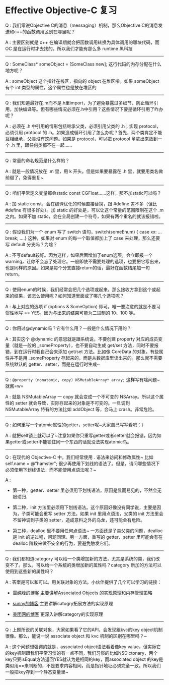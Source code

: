 # Effective Objective-C 复习

Q : 我们常说Objective C的消息（messaging）机制，那么Objective C的消息发送和c++的函数调用区别在哪里呢？
  
A : 主要区别就是 c++ 在编译期就会把函数调用转换为具体调用的哪块代码，而 OC 是在运行时才去找的。所以我们才能有那么多 runtime 黑科技

---

Q : SomeClass* someObject = [SomeClass new]; 这行代码的内存分配在什么地方呢？

A : someObject 这个指针在栈区，指向的 object 在堆区啦。如果 someObject 有个 int 类型的属性，这个属性也是放在堆区的

---

Q : 我们知道最好在.m而不是.h里import，为了避免暴露过多细节、防止循环引用，加快编译等。但有哪些情况必须在.h中引用？这些情况下要是循环引用了咋办呢？

A : 必须在 .h 中引用的情形包括继承父类，必须引用父类的 .h；实现 protocol，必须引用 protocol 的 .h。如果造成循环引用了怎么办呢？首先，两个类肯定不能互相继承，父类没有这问题。如果是 protocol，可以把 protocol 单拿出来放到一个 .h 里，跟任何类都不在一起……

---

Q : 常量的命名规范是什么样的？

A : 就是一般情况放在 .m 里，用 k 开头。但是如果要暴露在 .h 里，就要用类名做前缀了，免得重复~

---

Q : 咱们平常定义变量都会static const CGFloat……这样，那不加static可以吗？

A : 加 static const，会在编译优化的时候直接替换，跟 #define 差不多（但比 #define 有很多好处）。加 static 的好处是，可以让这个常量的范围限制在这个 .m 之内。如果不加 static，会在全局创建一个符号，如果有两个重名的就该报错啦。

--- 

Q : 假设我们为一个 enum 写了 switch 语句，switch(someEnum) { case xx: … break; ….} 这种，如果对 enum 的每一个取值都加上了 case 来处理，那么还要写 default 分支吗？为啥？

A : 不写default较好。因为这样，如果后面增加了enum选项，会立即报一个warning，让你不会忘了处理它。一般即使不需要处理的选项，也要把它写出来，也是同样的原因。如果是每个分支直接return的话，最好在函数结尾加一句return。

---

Q : 使用enum的时候，我们经常会把几个选项或起来。那么接收方拿到这个或起来的结果，该怎么使用呢？如何知道里面或了哪几个选项呢？

A : 与上对应的选项 if (options & SomeOption) 即可。唯一要注意的就是不要习惯性地写 == YES。因为与出来的结果可能为二进制的 10、100 等。

---

Q : 你用过@dynamic吗？它有什么用？一般是什么情况下用的？

A : 其实这个 @dynamic 的意思就是跟系统说，不要创建 property 对应的成员变量（就是一般的 _someProperty），也不要自动生成 get/set 方法，同时不要报错，到在运行时我自己会来添加 get/set 方法。比如像 CoreData 的对象，有些属性并不是用 _someProperty 存起来的，而是从数据库里读出来的。那么就不需要系统默认的 getter、setter，而是在运行时生成~

---

Q : `@property (nonatomic, copy) NSMutableArray* array;` 这样写有啥问题~ 就酱=w=

A : 就是 NSMutableArray 一 copy 就会变成一个不可变的 NSArray。所以这个属性的 setter 就会导致，实际存起来的对象是不可变的。一旦调到 NSMutableArray 特有的方法比如 addObject 等，会马上 crash。非常危险。

--- 

Q : 如何重写一个atomic属性的getter，setter呢~大家自己写写看吧：）

A : 就把self锁上就可以了~注意如果你只重写getter或者setter就会报错，因为如果getter或setter不能锁住同一个东西的话就没法实现atomic鸟。

--- 

Q : 在现代的 Objective-C 中，我们经常使用 . 语法来访问和修改属性~ 比如 self.name = @"hamster"; 很少再使用下划线的语法了。但是，请问哪些情况下必须使用下划线语法，而不能使用点语法呢？~

A : 

- 第一种，getter、setter 里必须用下划线语法，原因是显而易见的，不然会无限递归.

- 第二种，init 方法里必须用下划线语法。这个原因好像没有同学说，主要是因为，子类可能会重写 setter 方法。如果 init 里用点语法，父类的 init 方法里会不留神调到子类的 setter，造成意料之外的乌龙，还可能会有危险。

- 第三种，dealloc 里不要用任何点语法~ 一方面还是子类父类的问题，dealloc 是 init 的逆过程，问题同理。另一方面，重写的 getter、setter 里可能会有在 dealloc 阶段来做不安全的行为，要避免触发它们。

---

Q : 我们都知道category 可以给一个类增加新的方法，尤其是系统的类，我们改变不了。那么，可以给一个系统的类增加新的属性吗？category 新加的方法可以使用到这些新的属性吗？

A : 答案是可以和可以。用关联对象的方法。小伙伴提供了几个可以学习的链接：

- [雷纯峰的博客](http://blog.leichunfeng.com/blog/2015/06/26/objective-c-associated-objects-implementation-principle) 主要讲解Associated Objects 的实现原理和内存管理策略

- [sunny的博客](http://blog.sunnyxx.com/2014/03/05/objc_category_secret/) 主要讲解catogry拓展方法的实现原理

- [美团网的博客](http://tech.meituan.com/DiveIntoCategory.html) 更深入讲解category的实现原理

---

Q : 上题所说的关联对象，大家如果看了它的API，会发现跟kvc的key object机制很像。那么，能说一说 associate object 和 kvc 机制的区别在哪里吗？~

A : 这个问题想强调的就是，associated object语法看着像key value，但实际它的key机制跟我们平常习惯的有一点不同，我们习惯的比如NSDictonary，两个key只要isEqual方法返回YES就认为是相同的key，而associated object 的key是类似用==来判断的，不是要求内容相同，而是指针地址必须完全一致，所以我们一般把key存到一个静态变量里~

---


